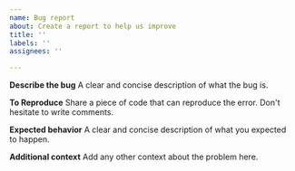```yaml
---
name: Bug report
about: Create a report to help us improve
title: ''
labels: ''
assignees: ''

---
```


**Describe the bug**
A clear and concise description of what the bug is.

**To Reproduce**
Share a piece of code that can reproduce the error. Don't hesitate to write comments.

**Expected behavior**
A clear and concise description of what you expected to happen.

**Additional context**
Add any other context about the problem here.
